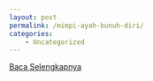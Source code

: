 ```yaml
---
layout: post
permalink: /mimpi-ayah-bunuh-diri/
categories:
    - Uncategorized
---
```


[Baca Selengkapnya](/09)